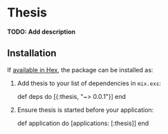 # Thesis

**TODO: Add description**

## Installation

If [available in Hex](https://hex.pm/docs/publish), the package can be installed as:

  1. Add thesis to your list of dependencies in `mix.exs`:

        def deps do
          [{:thesis, "~> 0.0.1"}]
        end

  2. Ensure thesis is started before your application:

        def application do
          [applications: [:thesis]]
        end

